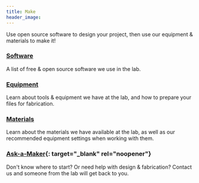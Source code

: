 ```yaml
---
title: Make
header_image:
---
```


Use open source software to design your project, then use our equipment & materials to make it\!

### [Software](/software)

A list of free & open source software we use in the lab.

### [Equipment](/equipment)

Learn about tools & equipment we have at the lab, and how to prepare your files for fabrication.

### [Materials](/materials)

Learn about the materials we have available at the lab, as well as our recommended equipment settings when working with them.

### [Ask-a-Maker](https://www.chipublib.org/maker-lab/ask-a-maker-request-help-from-the-maker-lab/){: target="_blank" rel="noopener"}

Don't know where to start? Or need help with design & fabrication? Contact us and someone from the lab will get back to you.

&nbsp;

&nbsp;

&nbsp;

&nbsp;
